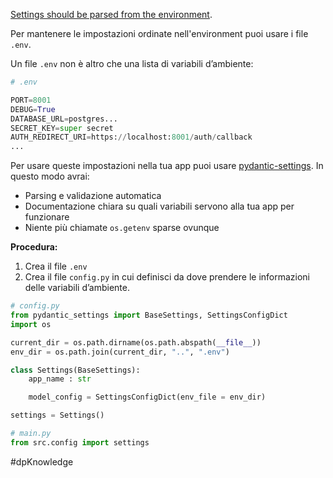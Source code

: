 [Settings should be parsed from the environment](https://12factor.net/config).

Per mantenere le impostazioni ordinate nell'environment puoi usare i file `.env`.

Un file `.env` non è altro che una lista di variabili d’ambiente:

```python
# .env

PORT=8001
DEBUG=True
DATABASE_URL=postgres...
SECRET_KEY=super secret
AUTH_REDIRECT_URI=https://localhost:8001/auth/callback
...
```

Per usare queste impostazioni nella tua app puoi usare [pydantic-settings](https://docs.pydantic.dev/latest/concepts/pydantic_settings/). In questo modo avrai:

- Parsing e validazione automatica
- Documentazione chiara su quali variabili servono alla tua app per funzionare
- Niente più chiamate `os.getenv` sparse ovunque

**Procedura:**

1. Crea il file `.env`
2. Crea il file `config.py` in cui definisci da dove prendere le informazioni delle variabili d’ambiente.

```python
# config.py
from pydantic_settings import BaseSettings, SettingsConfigDict
import os

current_dir = os.path.dirname(os.path.abspath(__file__))
env_dir = os.path.join(current_dir, "..", ".env")

class Settings(BaseSettings):
    app_name : str

    model_config = SettingsConfigDict(env_file = env_dir)

settings = Settings()

# main.py
from src.config import settings
```

#dpKnowledge 